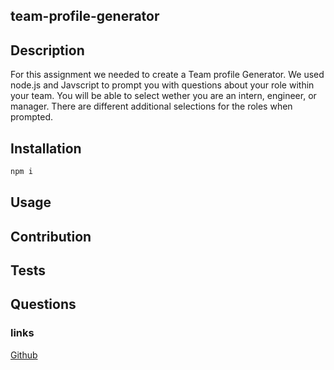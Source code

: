 ## team-profile-generator

 ## Description  
  
  For this assignment we needed to create a Team profile Generator. We used node.js and Javscript to prompt you with questions about your role within your team. You will be able to select wether you are an intern, engineer, or manager. There are different additional selections for the roles when prompted. 

## Installation 
```bash 
npm i 
```

## Usage

## Contribution

## Tests

## Questions 

### links

[Github](https://github.com/tgarrey37)
